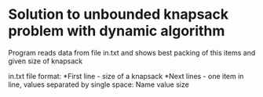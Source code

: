 # Solution to unbounded knapsack problem with dynamic algorithm

Program reads data from file in.txt and shows best packing of this items and given size of knapsack

in.txt file format: 
*First line - size of a knapsack 
*Next lines - one item in line, values separated by single space: Name value size 
